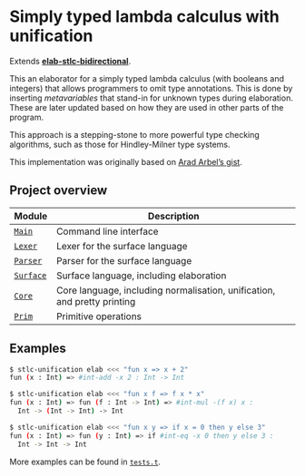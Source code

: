 # Simply typed lambda calculus with unification

Extends [**elab-stlc-bidirectional**](../elab-stlc-bidirectional).

This an elaborator for a simply typed lambda calculus (with booleans and integers)
that allows programmers to omit type annotations. This is done by inserting
_metavariables_ that stand-in for unknown types during elaboration. These are
later updated based on how they are used in other parts of the program.

This approach is a stepping-stone to more powerful type checking algorithms,
such as those for Hindley-Milner type systems.

This implementation was originally based on [Arad Arbel’s gist](https://gist.github.com/aradarbel10/837aa65d2f06ac6710c6fbe479909b4c).

## Project overview

| Module        | Description                             |
| ------------- | --------------------------------------- |
| [`Main`]      | Command line interface                  |
| [`Lexer`]     | Lexer for the surface language          |
| [`Parser`]    | Parser for the surface language         |
| [`Surface`]   | Surface language, including elaboration |
| [`Core`]      | Core language, including normalisation, unification, and pretty printing |
| [`Prim`]      | Primitive operations                    |

[`Main`]: ./Main.ml
[`Lexer`]: ./Lexer.ml
[`Parser`]: ./Parser.mly
[`Surface`]: ./Surface.ml
[`Core`]: ./Core.ml
[`Prim`]: ./Prim.ml

## Examples

```sh
$ stlc-unification elab <<< "fun x => x + 2"
fun (x : Int) => #int-add -x 2 : Int -> Int
```

```sh
$ stlc-unification elab <<< "fun x f => f x * x"
fun (x : Int) => fun (f : Int -> Int) => #int-mul -(f x) x :
  Int -> (Int -> Int) -> Int
```

```sh
$ stlc-unification elab <<< "fun x y => if x = 0 then y else 3"
fun (x : Int) => fun (y : Int) => if #int-eq -x 0 then y else 3 :
  Int -> Int -> Int
```

More examples can be found in [`tests.t`](tests.t).
